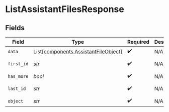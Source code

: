 # ListAssistantFilesResponse


## Fields

| Field                                                                                  | Type                                                                                   | Required                                                                               | Description                                                                            | Example                                                                                |
| -------------------------------------------------------------------------------------- | -------------------------------------------------------------------------------------- | -------------------------------------------------------------------------------------- | -------------------------------------------------------------------------------------- | -------------------------------------------------------------------------------------- |
| `data`                                                                                 | List[[components.AssistantFileObject](../../models/components/assistantfileobject.md)] | :heavy_check_mark:                                                                     | N/A                                                                                    |                                                                                        |
| `first_id`                                                                             | *str*                                                                                  | :heavy_check_mark:                                                                     | N/A                                                                                    | file-abc123                                                                            |
| `has_more`                                                                             | *bool*                                                                                 | :heavy_check_mark:                                                                     | N/A                                                                                    | false                                                                                  |
| `last_id`                                                                              | *str*                                                                                  | :heavy_check_mark:                                                                     | N/A                                                                                    | file-abc456                                                                            |
| `object`                                                                               | *str*                                                                                  | :heavy_check_mark:                                                                     | N/A                                                                                    | list                                                                                   |